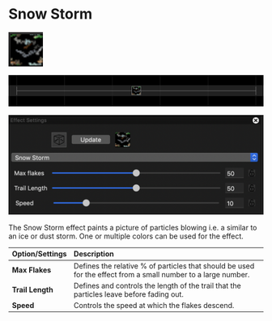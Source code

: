 # Snow Storm

![Icon](../../.gitbook/assets/image%20%28118%29.png)

![Sequencer Grid](../../.gitbook/assets/image%20%28713%29.png)

![](../../.gitbook/assets/image%20%28356%29.png)

The Snow Storm effect paints a picture of particles blowing i.e. a similar to an ice or dust storm.  One or multiple colors can be used for the effect.

| Option/Settings | Description |
| :--- | :--- |
| **Max Flakes** | Defines the relative % of particles that should be used for the effect from a small number to a large number. |
| **Trail Length** | Defines and controls the length of the trail that the particles leave before fading out. |
| **Speed** | Controls the speed at which the flakes descend. |

